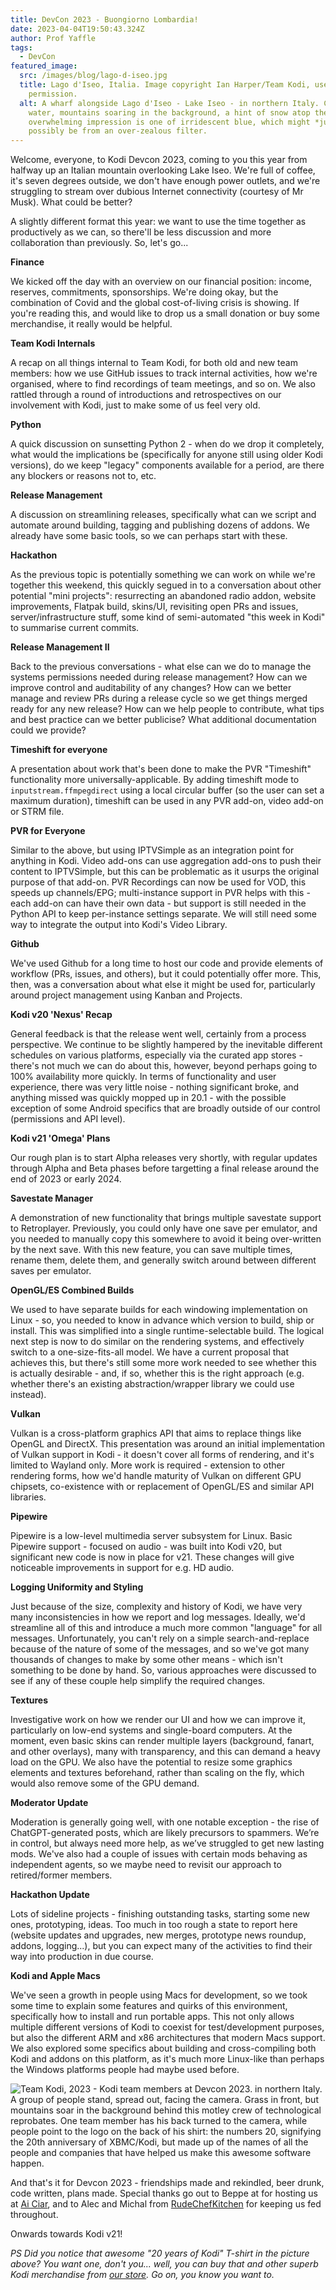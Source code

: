 ```yaml
---
title: DevCon 2023 - Buongiorno Lombardia!
date: 2023-04-04T19:50:43.324Z
author: Prof Yaffle
tags:
  - DevCon
featured_image:
  src: /images/blog/lago-d-iseo.jpg
  title: Lago d'Iseo, Italia. Image copyright Ian Harper/Team Kodi, used with
    permission.
  alt: A wharf alongside Lago d'Iseo - Lake Iseo - in northern Italy. Clear blue
    water, mountains soaring in the background, a hint of snow atop them. The
    overwhelming impression is one of irridescent blue, which might *just*
    possibly be from an over-zealous filter.
---
```

Welcome, everyone, to Kodi Devcon 2023, coming to you this year from halfway up an Italian mountain overlooking Lake Iseo. We're full of coffee, it's seven degrees outside, we don't have enough power outlets, and we're struggling to stream over dubious Internet connectivity (courtesy of Mr Musk). What could be better?

A slightly different format this year: we want to use the time together as productively as we can, so there'll be less discussion and more collaboration than previously. So, let's go...

**Finance**

We kicked off the day with an overview on our financial position: income, reserves, commitments, sponsorships. We're doing okay, but the combination of Covid and the global cost-of-living crisis is showing. If you're reading this, and would like to drop us a small donation or buy some merchandise, it really would be helpful.

**Team Kodi Internals**

A recap on all things internal to Team Kodi, for both old and new team members: how we use GitHub issues to track internal activities, how we're organised, where to find recordings of team meetings, and so on. We also rattled through a round of introductions and retrospectives on our involvement with Kodi, just to make some of us feel very old.

**Python**

A quick discussion on sunsetting Python 2 - when do we drop it completely, what would the implications be (specifically for anyone still using older Kodi versions), do we keep "legacy" components available for a period, are there any blockers or reasons not to, etc.

**Release Management**

A discussion on streamlining releases, specifically what can we script and automate around building, tagging and publishing dozens of addons. We already have some basic tools, so we can perhaps start with these.

**Hackathon**

As the previous topic is potentially something we can work on while we're together this weekend, this quickly segued in to a conversation about other potential "mini projects": resurrecting an abandoned radio addon, website improvements, Flatpak build, skins/UI, revisiting open PRs and issues, server/infrastructure stuff, some kind of semi-automated "this week in Kodi" to summarise current commits.

**Release Management II**

Back to the previous conversations - what else can we do to manage the systems permissions needed during release management? How can we improve control and auditability of any changes? How can we better manage and review PRs during a release cycle so we get things merged ready for any new release? How can we help people to contribute, what tips and best practice can we better publicise? What additional documentation could we provide?

**Timeshift for everyone**

A presentation about work that's been done to make the PVR "Timeshift" functionality more universally-applicable. By adding timeshift mode to `inputstream.ffmpegdirect` using a local circular buffer (so the user can set a maximum duration), timeshift can be used in any PVR add-on, video add-on or STRM file.

**PVR for Everyone**

Similar to the above, but using IPTVSimple as an integration point for anything in Kodi. Video add-ons can use aggregation add-ons to push their content to IPTVSimple, but this can be problematic as it usurps the original purpose of that add-on. PVR Recordings can now be used for VOD, this speeds up channels/EPG; multi-instance support in PVR helps with this - each add-on can have their own data - but support is still needed in the Python API to keep per-instance settings separate. We will still need some way to integrate the output into Kodi's Video Library.

**Github**

We've used Github for a long time to host our code and provide elements of workflow (PRs, issues, and others), but it could potentially offer more. This, then, was a conversation about what else it might be used for, particularly around project management using Kanban and Projects.

**Kodi v20 'Nexus' Recap**

General feedback is that the release went well, certainly from a process perspective. We continue to be slightly hampered by the inevitable different schedules on various platforms, especially via the curated app stores - there's not much we can do about this, however, beyond perhaps going to 100% availability more quickly. In terms of functionality and user experience, there was very little noise - nothing significant broke, and anything missed was quickly mopped up in 20.1 - with the possible exception of some Android specifics that are broadly outside of our control (permissions and API level).

**Kodi v21 'Omega' Plans** 

Our rough plan is to start Alpha releases very shortly, with regular updates through Alpha and Beta phases before targetting a final release around the end of 2023 or early 2024.

**Savestate Manager** 

A demonstration of new functionality that brings multiple savestate support to Retroplayer. Previously, you could only have one save per emulator, and you needed to manually copy this somewhere to avoid it being over-written by the next save. With this new feature, you can save multiple times, rename them, delete them, and generally switch around between different saves per emulator.

**OpenGL/ES Combined Builds**

We used to have separate builds for each windowing implementation on Linux - so, you needed to know in advance which version to build, ship or install. This was simplified into a single runtime-selectable build. The logical next step is now to do similar on the rendering systems, and effectively switch to a one-size-fits-all model. We have a current proposal that achieves this, but there's still some more work needed to see whether this is actually desirable - and, if so, whether this is the right approach (e.g. whether there's an existing abstraction/wrapper library we could use instead).

**Vulkan**

Vulkan is a cross-platform graphics API that aims to replace things like OpenGL and DirectX. This presentation was around an initial implementation of Vulkan support in Kodi - it doesn't cover all forms of rendering, and it's limited to Wayland only. More work is required - extension to other rendering forms, how we'd handle maturity of Vulkan on different GPU chipsets, co-existence with or replacement of OpenGL/ES and similar API libraries.

**Pipewire**

Pipewire is a low-level multimedia server subsystem for Linux. Basic Pipewire support - focused on audio - was built into Kodi v20, but significant new code is now in place for v21. These changes will give noticeable improvements in support for e.g. HD audio.

**Logging Uniformity and Styling**

Just because of the size, complexity and history of Kodi, we have very many inconsistencies in how we report and log messages. Ideally, we'd streamline all of this and introduce a much more common "language" for all messages. Unfortunately, you can't rely on a simple search-and-replace because of the nature of some of the messages, and so we've got many thousands of changes to make by some other means - which isn't something to be done by hand. So, various approaches were discussed to see if any of these couple help simplify the required changes.

**Textures**

Investigative work on how we render our UI and how we can improve it, particularly on low-end systems and single-board computers. At the moment, even basic skins can render multiple layers (background, fanart, and other overlays), many with transparency, and this can demand a heavy load on the GPU. We also have the potential to resize some graphics elements and textures beforehand, rather than scaling on the fly, which would also remove some of the GPU demand.

**Moderator Update**

Moderation is generally going well, with one notable exception - the rise of ChatGPT-generated posts, which are likely precursors to spammers. We’re in control, but always need more help, as we’ve struggled to get new lasting mods. We've also had a couple of issues with certain mods behaving as independent agents, so we maybe need to revisit our approach to retired/former members.

**Hackathon Update**

Lots of sideline projects - finishing outstanding tasks, starting some new ones, prototyping, ideas. Too much in too rough a state to report here (website updates and upgrades, new merges, prototype news roundup, addons, logging...), but you can expect many of the activities to find their way into production in due course. 

**Kodi and Apple Macs**

We've seen a growth in people using Macs for development, so we took some time to explain some features and quirks of this environment, specifically how to install and run portable apps. This not only allows multiple different versions of Kodi to coexist for test/development purposes, but also the different ARM and x86 architectures that modern Macs support. We also explored some specifics about building and cross-compiling both Kodi and addons on this platform, as it's much more Linux-like than perhaps the Windows platforms people had maybe used before.

![Team Kodi, 2023 - Kodi team members at Devcon 2023. in northern Italy. A group of people stand, spread out, facing the camera. Grass in front, but mountains soar in the background behind this motley crew of technological reprobates. One team member has his back turned to the camera, while people point to the logo on the back of his shirt: the numbers 20, signifying the 20th anniversary of XBMC/Kodi, but made up of the names of all the people and companies that have helped us make this awesome software happen.](/images/blog/team-kodi-2023-italy-ceratello-lovere.jpg "Team Kodi, 2023 - Italy")

And that's it for Devcon 2023 - friendships made and rekindled, beer drunk, code written, plans made. Special thanks go out to Beppe at for hosting us at [Ai Ciar](https://www.airbnb.com/rooms/25868161), and to Alec and Michal from [RudeChefKitchen](https://www.rudechefkitchen.com) for keeping us fed throughout. 

Onwards towards Kodi v21!

*PS Did you notice that awesome "20 years of Kodi" T-shirt in the picture above? You want one, don't you... well, you can buy that and other superb Kodi merchandise from [our store](https://kodi.tv/store/). Go on, you know you want to.*